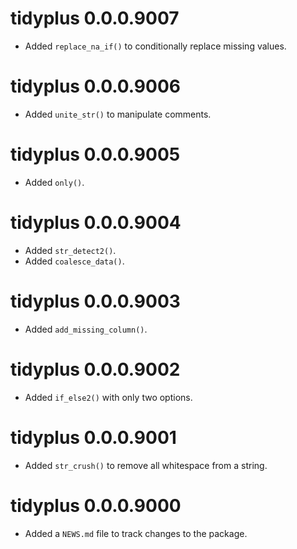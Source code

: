 <!-- NEWS.md is maintained by https://cynkra.github.io/fledge, do not edit -->

# tidyplus 0.0.0.9007

- Added `replace_na_if()` to conditionally replace missing values.


# tidyplus 0.0.0.9006

- Added `unite_str()` to manipulate comments.


# tidyplus 0.0.0.9005

- Added `only()`.


# tidyplus 0.0.0.9004

- Added `str_detect2()`.
- Added `coalesce_data()`.


# tidyplus 0.0.0.9003

- Added `add_missing_column()`.


# tidyplus 0.0.0.9002

- Added `if_else2()` with only two options.


# tidyplus 0.0.0.9001

- Added `str_crush()` to remove all whitespace from a string.


# tidyplus 0.0.0.9000

- Added a `NEWS.md` file to track changes to the package.
